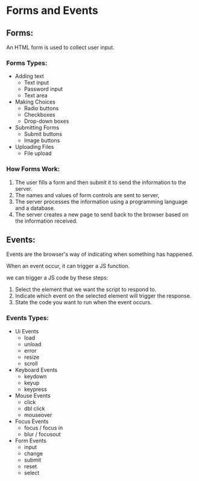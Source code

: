 # Forms and Events

## Forms:
An HTML form is used to collect user input.

### Forms Types:
* Adding text
  * Text input
  * Password input
  * Text area
* Making Choices
  * Radio buttons
  * Checkboxes
  * Drop-down boxes 
* Submitting Forms
  * Submit buttons
  * Image buttons
* Uploading Files
  * File upload

### How Forms Work:
1. The user fills a form and then submit it to send the information to the server.
2. The names and values of form controls are sent to server,
3. The server processes the information using a programming language and a database.
4. The server creates a new page to send back to the browser based on the information received.


## Events:
Events are the browser's way of indicating when something has happened.

When an event occur, it can trigger a JS function. 

we can trigger a JS code by these steps:
1. Select the element that we want the script to respond to.
2. Indicate which event on the selected element will trigger the response.
3. State the code you want to run when the event occurs. 
### Events Types:
* Ui Events
  * load
  * unload
  * error
  * resize
  * scroll
* Keyboard Events
  * keydown
  * keyup
  * keypress
* Mouse Events
  * click
  * dbl click
  * mouseover
* Focus Events 
  * focus / focus in
  * blur / focusout
* Form Events
  * input
  * change
  * submit
  * reset
  * select 